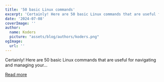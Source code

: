 ```yaml
---
title: '50 basic Linux commands'
excerpt: 'Certainly! Here are 50 basic Linux commands that are useful for navigating and managing your...'
date: '2024-07-08'
coverImage: ''
author:
  name: Koders
  picture: "assets/blog/authors/koders.png"
ogImage:
  url: ''
---
```


Certainly! Here are 50 basic Linux commands that are useful for navigating and managing your...

[Read more](https://dev.to/dev-nnamdi/50-basic-linux-commands-42dg)
